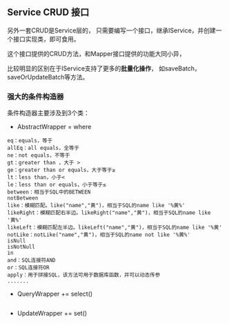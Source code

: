 ## Service CRUD 接口
另外一套CRUD是Service层的，
只需要编写一个接口，继承IService，并创建一个接口实现类，即可食用。

这个接口提供的CRUD方法，和Mapper接口提供的功能大同小异，

比较明显的区别在于IService支持了更多的**批量化操作**，
如saveBatch，saveOrUpdateBatch等方法。

### 强大的条件构造器
条件构造器主要涉及到3个类：
* AbstractWrapper = where
```
eq：equals，等于
allEq：all equals，全等于
ne：not equals，不等于
gt：greater than ，大于 >
ge：greater than or equals，大于等于≥
lt：less than，小于<
le：less than or equals，小于等于≤
between：相当于SQL中的BETWEEN
notBetween
like：模糊匹配。like("name","黄")，相当于SQL的name like '%黄%'
likeRight：模糊匹配右半边。likeRight("name","黄")，相当于SQL的name like '黄%'
likeLeft：模糊匹配左半边。likeLeft("name","黄")，相当于SQL的name like '%黄'
notLike：notLike("name","黄")，相当于SQL的name not like '%黄%'
isNull
isNotNull
in
and：SQL连接符AND
or：SQL连接符OR
apply：用于拼接SQL，该方法可用于数据库函数，并可以动态传参
.......
```
* QueryWrapper += select()
```

```
* UpdateWrapper += set()
